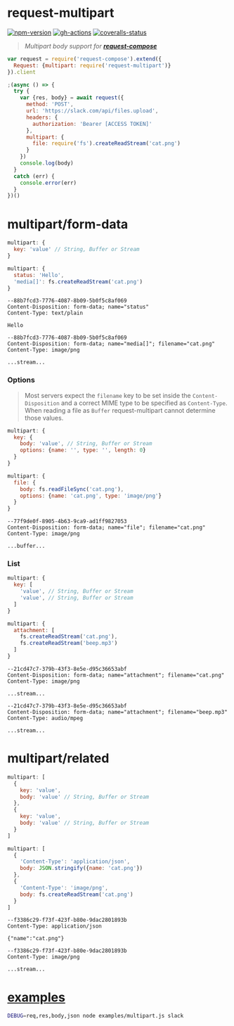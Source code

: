 
# request-multipart

[![npm-version]][npm] [![gh-actions]][github] [![coveralls-status]][coveralls]

> _Multipart body support for **[request-compose]**_

```js
var request = require('request-compose').extend({
  Request: {multipart: require('request-multipart')}
}).client

;(async () => {
  try {
    var {res, body} = await request({
      method: 'POST',
      url: 'https://slack.com/api/files.upload',
      headers: {
        authorization: 'Bearer [ACCESS TOKEN]'
      },
      multipart: {
        file: require('fs').createReadStream('cat.png')
      }
    })
    console.log(body)
  }
  catch (err) {
    console.error(err)
  }
})()
```

# multipart/form-data

```js
multipart: {
  key: 'value' // String, Buffer or Stream
}
```

```js
multipart: {
  status: 'Hello',
  'media[]': fs.createReadStream('cat.png')
}
```

```
--88b7fcd3-7776-4087-8b09-5b0f5c8af069
Content-Disposition: form-data; name="status"
Content-Type: text/plain

Hello

--88b7fcd3-7776-4087-8b09-5b0f5c8af069
Content-Disposition: form-data; name="media[]"; filename="cat.png"
Content-Type: image/png

...stream...
```

### Options

> Most servers expect the `filename` key to be set inside the `Content-Disposition` and a correct MIME type to be specified as `Content-Type`. When reading a file as `Buffer` request-multipart cannot determine those values.

```js
multipart: {
  key: {
    body: 'value', // String, Buffer or Stream
    options: {name: '', type: '', length: 0}
  }
}
```

```js
multipart: {
  file: {
    body: fs.readFileSync('cat.png'),
    options: {name: 'cat.png', type: 'image/png'}
  }
}
```

```
--77f9de0f-8905-4b63-9ca9-ad1ff9827053
Content-Disposition: form-data; name="file"; filename="cat.png"
Content-Type: image/png

...buffer...
```

### List

```js
multipart: {
  key: [
    'value', // String, Buffer or Stream
    'value', // String, Buffer or Stream
  ]
}
```

```js
multipart: {
  attachment: [
    fs.createReadStream('cat.png'),
    fs.createReadStream('beep.mp3')
  ]
}
```

```
--21cd47c7-379b-43f3-8e5e-d95c36653abf
Content-Disposition: form-data; name="attachment"; filename="cat.png"
Content-Type: image/png

...stream...

--21cd47c7-379b-43f3-8e5e-d95c36653abf
Content-Disposition: form-data; name="attachment"; filename="beep.mp3"
Content-Type: audio/mpeg

...stream...
```

# multipart/related

```js
multipart: [
  {
    key: 'value',
    body: 'value' // String, Buffer or Stream
  },
  {
    key: 'value',
    body: 'value' // String, Buffer or Stream
  }
]
```

```js
multipart: [
  {
    'Content-Type': 'application/json',
    body: JSON.stringify({name: 'cat.png'})
  },
  {
    'Content-Type': 'image/png',
    body: fs.createReadStream('cat.png')
  }
]
```

```
--f3386c29-f73f-423f-b80e-9dac2801893b
Content-Type: application/json

{"name":"cat.png"}

--f3386c29-f73f-423f-b80e-9dac2801893b
Content-Type: image/png

...stream...
```

# [examples]

```bash
DEBUG=req,res,body,json node examples/multipart.js slack
```

  [npm-version]: https://img.shields.io/npm/v/request-multipart.svg?style=flat-square (NPM Package Version)
  [gh-actions]: https://img.shields.io/github/workflow/status/simov/request-multipart/test (Build Status - GitHub Actions)
  [coveralls-status]: https://img.shields.io/coveralls/simov/request-multipart.svg?style=flat-square (Test Coverage - Coveralls)

  [npm]: https://www.npmjs.com/package/request-multipart
  [github]: https://github.com/simov/request-multipart/actions
  [coveralls]: https://coveralls.io/github/simov/request-multipart

  [request-compose]: https://www.npmjs.com/package/request-compose
  [examples]: https://github.com/simov/request-multipart/blob/master/examples/multipart.js

